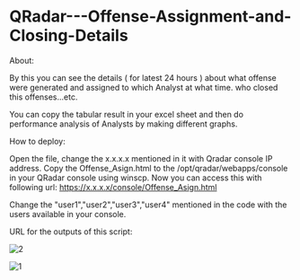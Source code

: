 # QRadar---Offense-Assignment-and-Closing-Details

About: 

By this you can see the details ( for latest 24 hours ) about what offense were generated and assigned to which Analyst at what time. who closed this offenses...etc. 

You can copy the tabular result in your excel sheet and then do performance analysis of Analysts by making different graphs.



How to deploy:

Open the file, change the x.x.x.x mentioned in it with Qradar console IP address. Copy the Offense_Asign.html to the /opt/qradar/webapps/console in your QRadar console using winscp. Now you can access this with following url: https://x.x.x.x/console/Offense_Asign.html

Change the "user1","user2","user3","user4" mentioned in the code with the users available in your console.

URL for the outputs of this script:

![2](https://cloud.githubusercontent.com/assets/15055583/12003909/194da184-ab59-11e5-8da6-1403e119abc6.png)

![1](https://cloud.githubusercontent.com/assets/15055583/12003776/63e679ec-ab53-11e5-9ba6-dd3b2574397f.png)




